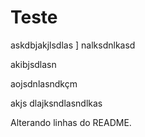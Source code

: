 # Teste


askdbjakjlsdlas
]
nalksdnlkasd

akibjsdlasn

aojsdnlasndkçm

 akjs dlajksndlasndlkas

Alterando linhas do README.